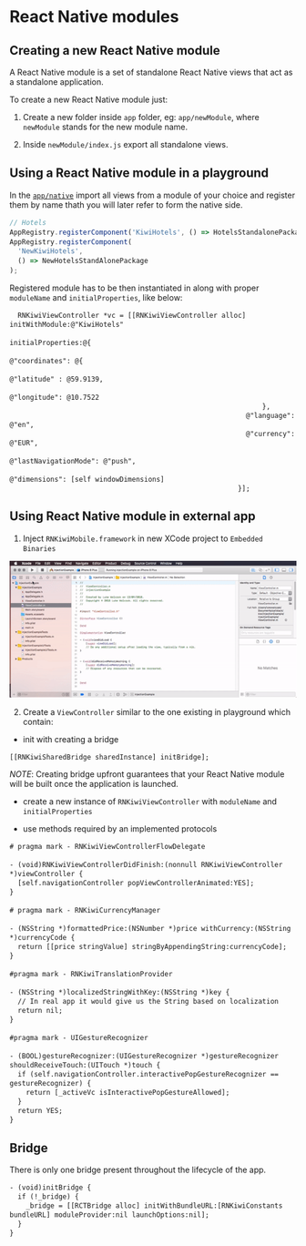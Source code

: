 # React Native modules

## Creating a new React Native module

A React Native module is a set of standalone React Native views that act as a standalone application.

To create a new React Native module just:

1. Create a new folder inside `app` folder, eg: `app/newModule`, where `newModule` stands for the new module name.

2. Inside `newModule/index.js` export all standalone views.

## Using a React Native module in a playground

In the [`app/native`](https://github.com/kiwicom/mobile/blob/master/app/native.js) import all views from a module of your choice and register them by name thath you will later refer to form the native side.

```js
// Hotels
AppRegistry.registerComponent('KiwiHotels', () => HotelsStandalonePackage);
AppRegistry.registerComponent(
  'NewKiwiHotels',
  () => NewHotelsStandAlonePackage
);
```

Registered module has to be then instantiated in along with proper `moduleName` and `initialProperties`, like below:

```objc
  RNKiwiViewController *vc = [[RNKiwiViewController alloc] initWithModule:@"KiwiHotels"
                                                        initialProperties:@{
                                                          @"coordinates": @{
                                                              @"latitude" : @59.9139,
                                                              @"longitude": @10.7522
                                                              },
                                                          @"language": @"en",
                                                          @"currency": @"EUR",
                                                          @"lastNavigationMode": @"push",
                                                          @"dimensions": [self windowDimensions]
                                                        }];
```

## Using React Native module in external app

1. Inject `RNKiwiMobile.framework` in new XCode project to `Embedded Binaries`

![](../../docs/assets/inject_framework.gif)

2. Create a `ViewController` similar to the one existing in playground which contain:

- init with creating a bridge

```objc
[[RNKiwiSharedBridge sharedInstance] initBridge];
```

_NOTE_: Creating bridge upfront guarantees that your React Native module will be built once the application is launched.

- create a new instance of `RNKiwiViewController` with `moduleName` and `initialProperties`

- use methods required by an implemented protocols

```objc
# pragma mark - RNKiwiViewControllerFlowDelegate

- (void)RNKiwiViewControllerDidFinish:(nonnull RNKiwiViewController *)viewController {
  [self.navigationController popViewControllerAnimated:YES];
}

# pragma mark - RNKiwiCurrencyManager

- (NSString *)formattedPrice:(NSNumber *)price withCurrency:(NSString *)currencyCode {
  return [[price stringValue] stringByAppendingString:currencyCode];
}

#pragma mark - RNKiwiTranslationProvider

- (NSString *)localizedStringWithKey:(NSString *)key {
  // In real app it would give us the String based on localization
  return nil;
}

#pragma mark - UIGestureRecognizer

- (BOOL)gestureRecognizer:(UIGestureRecognizer *)gestureRecognizer shouldReceiveTouch:(UITouch *)touch {
  if (self.navigationController.interactivePopGestureRecognizer == gestureRecognizer) {
    return [_activeVc isInteractivePopGestureAllowed];
  }
  return YES;
}
```

## Bridge

There is only one bridge present throughout the lifecycle of the app.

```objc
- (void)initBridge {
  if (!_bridge) {
    _bridge = [[RCTBridge alloc] initWithBundleURL:[RNKiwiConstants bundleURL] moduleProvider:nil launchOptions:nil];
  }
}
```
